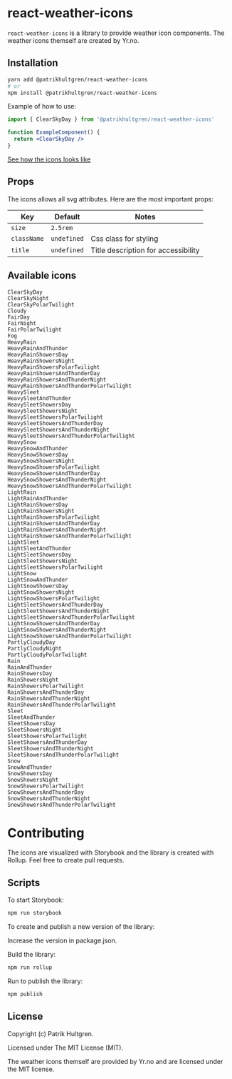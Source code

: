 # react-weather-icons

`react-weather-icons` is a library to provide weather icon components. The weather icons themself are created by Yr.no.

## Installation

```bash
yarn add @patrikhultgren/react-weather-icons
# or
npm install @patrikhultgren/react-weather-icons
```

Example of how to use:

```jsx
import { ClearSkyDay } from '@patrikhultgren/react-weather-icons'

function ExampleComponent() {
  return <ClearSkyDay />
}
```

[See how the icons looks like](https://hjelp.yr.no/hc/en-us/articles/203786121-Weather-symbols-on-Yr)

## Props

The icons allows all svg attributes. Here are the most important props:

| Key         | Default     | Notes                               |
| ----------- | ----------- | ----------------------------------- |
| `size`      | `2.5rem`    |                                     |
| `className` | `undefined` | Css class for styling               |
| `title`     | `undefined` | Title description for accessibility |

## Available icons

```
ClearSkyDay
ClearSkyNight
ClearSkyPolarTwilight
Cloudy
FairDay
FairNight
FairPolarTwilight
Fog
HeavyRain
HeavyRainAndThunder
HeavyRainShowersDay
HeavyRainShowersNight
HeavyRainShowersPolarTwilight
HeavyRainShowersAndThunderDay
HeavyRainShowersAndThunderNight
HeavyRainShowersAndThunderPolarTwilight
HeavySleet
HeavySleetAndThunder
HeavySleetShowersDay
HeavySleetShowersNight
HeavySleetShowersPolarTwilight
HeavySleetShowersAndThunderDay
HeavySleetShowersAndThunderNight
HeavySleetShowersAndThunderPolarTwilight
HeavySnow
HeavySnowAndThunder
HeavySnowShowersDay
HeavySnowShowersNight
HeavySnowShowersPolarTwilight
HeavySnowShowersAndThunderDay
HeavySnowShowersAndThunderNight
HeavySnowShowersAndThunderPolarTwilight
LightRain
LightRainAndThunder
LightRainShowersDay
LightRainShowersNight
LightRainShowersPolarTwilight
LightRainShowersAndThunderDay
LightRainShowersAndThunderNight
LightRainShowersAndThunderPolarTwilight
LightSleet
LightSleetAndThunder
LightSleetShowersDay
LightSleetShowersNight
LightSleetShowersPolarTwilight
LightSnow
LightSnowAndThunder
LightSnowShowersDay
LightSnowShowersNight
LightSnowShowersPolarTwilight
LightSleetShowersAndThunderDay
LightSleetShowersAndThunderNight
LightSleetShowersAndThunderPolarTwilight
LightSnowShowersAndThunderDay
LightSnowShowersAndThunderNight
LightSnowShowersAndThunderPolarTwilight
PartlyCloudyDay
PartlyCloudyNight
PartlyCloudyPolarTwilight
Rain
RainAndThunder
RainShowersDay
RainShowersNight
RainShowersPolarTwilight
RainShowersAndThunderDay
RainShowersAndThunderNight
RainShowersAndThunderPolarTwilight
Sleet
SleetAndThunder
SleetShowersDay
SleetShowersNight
SleetShowersPolarTwilight
SleetShowersAndThunderDay
SleetShowersAndThunderNight
SleetShowersAndThunderPolarTwilight
Snow
SnowAndThunder
SnowShowersDay
SnowShowersNight
SnowShowersPolarTwilight
SnowShowersAndThunderDay
SnowShowersAndThunderNight
SnowShowersAndThunderPolarTwilight
```

# Contributing

The icons are visualized with Storybook and the library is created with Rollup. Feel free to create pull requests.

## Scripts

To start Storybook:

```bash
npm run storybook
```

To create and publish a new version of the library:

Increase the version in package.json.

Build the library:

```bash
npm run rollup
```

Run to publish the library:

```bash
npm publish
```

## License

Copyright (c) Patrik Hultgren.

Licensed under The MIT License (MIT).

The weather icons themself are provided by Yr.no and are licensed under the MIT license.
